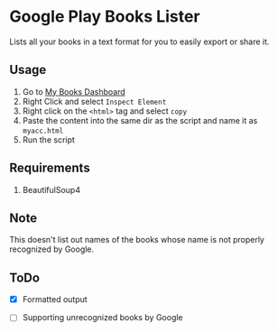 # Google Play Books Lister
Lists all your books in a text format for you to easily export or share it.

## Usage
1. Go to [My Books Dashboard](https://books.google.com/books?uid=110422528733736882902&hl=en)
2. Right Click and select `Inspect Element`
3. Right click on the `<html>` tag and select `copy`
4. Paste the content into the same dir as the script and name it as `myacc.html`
5. Run the script

## Requirements
1. BeautifulSoup4

## Note
This doesn't list out names of the books whose name is not properly recognized by Google.

## ToDo
- [x] Formatted output
- [ ] Supporting unrecognized books by Google

